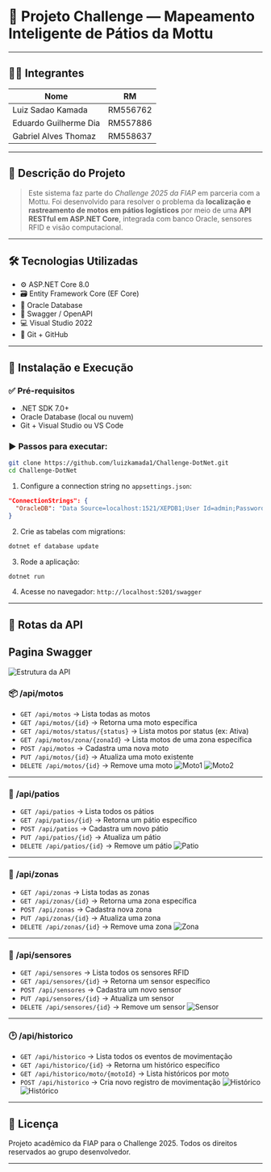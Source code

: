 # 📘 Projeto Challenge — Mapeamento Inteligente de Pátios da Mottu

---

## 👨‍💻 **Integrantes**

| Nome                  | RM       |
| --------------------  | -------- |
| Luiz Sadao Kamada     | RM556762 |
| Eduardo Guilherme Dia | RM557886 |
| Gabriel Alves Thomaz  | RM558637 |

---

## 🧠 **Descrição do Projeto**

> Este sistema faz parte do *Challenge 2025 da FIAP* em parceria com a Mottu.
> Foi desenvolvido para resolver o problema da **localização e rastreamento de motos em pátios logísticos** por meio de uma **API RESTful em ASP.NET Core**, integrada com banco Oracle, sensores RFID e visão computacional.

---

## 🛠️ **Tecnologias Utilizadas**

* ⚙️ ASP.NET Core 8.0
* 🗃️ Entity Framework Core (EF Core)
* 🧬 Oracle Database
* 📑 Swagger / OpenAPI
* 💻 Visual Studio 2022
* 🐙 Git + GitHub

---

## 🚀 **Instalação e Execução**

### ✅ Pré-requisitos

* .NET SDK 7.0+
* Oracle Database (local ou nuvem)
* Git + Visual Studio ou VS Code

### ▶️ Passos para executar:

```bash
git clone https://github.com/luizkamada1/Challenge-DotNet.git
cd Challenge-DotNet
```

1. Configure a connection string no `appsettings.json`:

```json
"ConnectionStrings": {
  "OracleDB": "Data Source=localhost:1521/XEPDB1;User Id=admin;Password=admin"
}
```

2. Crie as tabelas com migrations:

```bash
dotnet ef database update
```

3. Rode a aplicação:

```bash
dotnet run
```

4. Acesse no navegador:
   `http://localhost:5201/swagger`

---

## 🔀 **Rotas da API**

## Pagina Swagger
![Estrutura da API](imagens/Estrutura%20da%20API.png)

### 📦 **/api/motos**

* `GET /api/motos` → Lista todas as motos
* `GET /api/motos/{id}` → Retorna uma moto específica
* `GET /api/motos/status/{status}` → Lista motos por status (ex: Ativa)
* `GET /api/motos/zona/{zonaId}` → Lista motos de uma zona específica
* `POST /api/motos` → Cadastra uma nova moto
* `PUT /api/motos/{id}` → Atualiza uma moto existente
* `DELETE /api/motos/{id}` → Remove uma moto
![Moto1](imagens/Motos1.png)
![Moto2](imagens/Motos2.png)

---

### 🏢 **/api/patios**

* `GET /api/patios` → Lista todos os pátios
* `GET /api/patios/{id}` → Retorna um pátio específico
* `POST /api/patios` → Cadastra um novo pátio
* `PUT /api/patios/{id}` → Atualiza um pátio
* `DELETE /api/patios/{id}` → Remove um pátio
![Patio](imagens/Patio.png)

---

### 🧭 **/api/zonas**

* `GET /api/zonas` → Lista todas as zonas
* `GET /api/zonas/{id}` → Retorna uma zona específica
* `POST /api/zonas` → Cadastra nova zona
* `PUT /api/zonas/{id}` → Atualiza uma zona
* `DELETE /api/zonas/{id}` → Remove uma zona
![Zona](imagens/Zona.png)

---

### 📡 **/api/sensores**

* `GET /api/sensores` → Lista todos os sensores RFID
* `GET /api/sensores/{id}` → Retorna um sensor específico
* `POST /api/sensores` → Cadastra um novo sensor
* `PUT /api/sensores/{id}` → Atualiza um sensor
* `DELETE /api/sensores/{id}` → Remove um sensor
![Sensor](imagens/Sensores.png)

---

### 🕑 **/api/historico**

* `GET /api/historico` → Lista todos os eventos de movimentação
* `GET /api/historico/{id}` → Retorna um histórico específico
* `GET /api/historico/moto/{motoId}` → Lista históricos por moto
* `POST /api/historico` → Cria novo registro de movimentação
![Histórico](imagens/Historico1.png)
![Histórico](imagens/Historico2.png)

---

## 📄 **Licença**

Projeto acadêmico da FIAP para o Challenge 2025.
Todos os direitos reservados ao grupo desenvolvedor.

---
